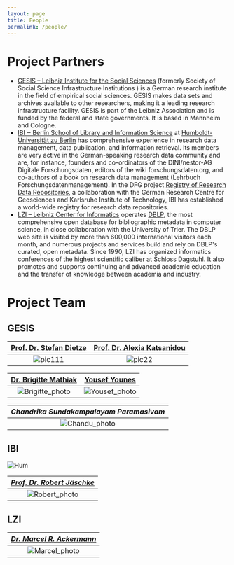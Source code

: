 ```yaml
---
layout: page
title: People
permalink: /people/
---
```


# Project Partners

* [GESIS – Leibniz Institute for the Social
  Sciences](https://www.gesis.org/) (formerly Society of Social
  Science Infrastructure Institutions ) is a German research institute
  in the field of empirical social sciences. GESIS makes data sets and
  archives available to other researchers, making it a leading
  research infrastructure facility.  GESIS is part of the Leibniz
  Association and is funded by the federal and state governments. It
  is based in Mannheim and Cologne.
* [IBI ‒ Berlin School of Library and Information
  Science](https://www.ibi.hu-berlin.de/) at [Humboldt-Universität zu
  Berlin](https://www.hu-berlin.de/) has comprehensive experience in
  research data management, data publication, and information
  retrieval. Its members are very active in the German-speaking
  research data community and are, for instance, founders and
  co-ordinators of the DINI/nestor-AG Digitale Forschungsdaten,
  editors of the wiki forschungsdaten.org, and co-authors of a book on
  research data management (Lehrbuch Forschungsdatenmanagement). In
  the DFG project [Registry of Research Data
  Repositories](https://re3data.org), a collaboration with the German
  Research Centre for Geosciences and Karlsruhe Institute of
  Technology, IBI has established a world-wide registry for research
  data repositories.
* [LZI – Leibniz Center for Informatics](https://www.dagstuhl.de/)
  operates [DBLP](https://dblp.org/), the most comprehensive open
  database for bibliographic metadata in computer science, in close
  collaboration with the University of Trier. The DBLP web site is
  visited by more than 600,000 international visitors each month, and
  numerous projects and services build and rely on DBLP's curated,
  open metadata.  Since 1990, LZI has organized informatics
  conferences of the highest scientific caliber at Schloss
  Dagstuhl. It also promotes and supports continuing and advanced
  academic education and the transfer of knowledge between academia
  and industry.


# Project Team

## GESIS

[Prof. Dr. Stefan Dietze ](https://www.gesis.org/en/institute/staff/person/stefan.dietze)             |  [Prof. Dr. Alexia Katsanidou ](https://www.gesis.org/en/institute/staff/person/alexia.katsanidou)
:-------------------------:|:-------------------------:
![pic111](https://gris.gesis.org/files/photos/1061.jpg)  |  ![pic22](https://gris.gesis.org/files/photos/683.jpg)

[Dr. Brigitte Mathiak](https://www.gesis.org/en/institute/staff/person/brigitte.mathiak)             |  [Yousef Younes ](https://www.gesis.org/institut/mitarbeiterverzeichnis/person/Yousef.Younes)
:-------------------------:|:-------------------------:
![Brigitte_photo](https://gris.gesis.org/files/photos/684.jpg)  |  ![Yousef_photo](https://gris.gesis.org/files/photos/1161.jpg)

| *Chandrika Sundakampalayam Paramasivam* |
|:-------------------------:|
|![Chandu_photo](/images/Chandu_photo.png)|


## IBI

![Hum](/images/Humbolt_pic.png)

| *[Prof. Dr. Robert Jäschke](https://amor.cms.hu-berlin.de/~jaeschkr/)* |
|:-------------------------:|
|![Robert_photo](https://amor.cms.hu-berlin.de/~jaeschkr/img/me.jpg)|


## LZI

| *[Dr. Marcel R. Ackermann](https://www.dagstuhl.de/ueber-dagstuhl/organisation/marcel-r-ackermann/)* |
|:-------------------------:|
|![Marcel_photo](https://www.dagstuhl.de/typo3temp/pics/fa14e006f0.jpg)|
